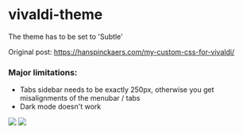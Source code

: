 # vivaldi-theme

The theme has to be set to 'Subtle'

Original post: https://hanspinckaers.com/my-custom-css-for-vivaldi/

### Major limitations:
- Tabs sidebar needs to be exactly 250px, otherwise you get misalignments of the menubar / tabs
- Dark mode doesn't work

![](https://bear-images.sfo2.cdn.digitaloceanspaces.com/hanspinckaers-1690053608-0.png)
![](https://bear-images.sfo2.cdn.digitaloceanspaces.com/hanspinckaers-1690053643-0.png)
